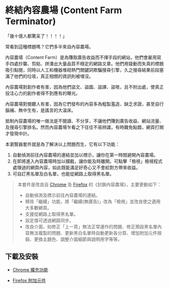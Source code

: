 終結內容農場 (Content Farm Terminator)
======================================

「幾十億人都驚呆了！！！！」

常看到這種標題嗎？它們多半來自內容農場。

內容農場（Content Farm）是為賺取廣告收益而不擇手段的網站，他們會雇用寫手四處抄襲、剪貼、拼湊出大量品質不穩定的網路文章。他們用聳動而失真的標題吸引點閱，同時以人工和機器堆砌熱門關鍵詞欺騙搜尋引擎，久之搜尋結果前段塞滿了他們的垃圾，真正相關的資訊則被埋沒。

內容農場對創作者有害，因為他們盜文、盜圖、盜譯、盜哏，且不附出處，使真正投注心力的創作者得不到應有的曝光。

內容農場對閱聽人有害，因為它們發布的內容多為粗製濫造、缺乏求證，甚至自行腦補、無中生有，是謠言的大溫床。

抵制內容農場的唯一做法是不閱讀、不分享，不讓他們賺到廣告收益、網站流量、及搜尋引擎排名。然而內容農場乍看之下往往不易辨識，有時難免點錯，網頁打開才發現中計。

本瀏覽器套件就是為了解決以上問題而生，它有以下功能：
1. 自動偵測前往內容農場的連結並加以標示，讓你在第一時間避開內容農場。
2. 在即將進入內容農場時加以攔截，讓你能及時離開。可點擊「檢視」檢視程式處理過的網頁內容，如此既能滿足好奇心又不會給對方帶來收益。
3. 可自訂黑名單及白名單，也能從網路上取得黑名單。

> 本套件是改良自 [Chrome](https://chrome.google.com/webstore/detail/content-farm-blocker/opjaibbmmpldcncnbbglondckfnokfpm) 及 [Firefox](https://addons.mozilla.org/firefox/addon/block-content-farm) 的《封鎖內容農場》，主要更動如下：
> * 自動偵測及標示前往內容農場的連結。
> * 移除「繼續」功能，將「繼續(無廣告)」改為「檢視」並改良使之適用大多數網頁。
> * 支援從網路上取得黑名單。
> * 設定值可透過網路同步。
> * 改良介面，如修正「上一頁」無法正常運作的問題、修正預設黑名單內容無法複製的問題、更新黑白名單時自動更新各分頁、增加附加元件按鈕、更換主題色、調整介面細節與說明用字等等。

## 下載及安裝

* [Chrome 擴充功能](https://chrome.google.com/webstore/detail/content-farm-terminator/lcghoajegeldpfkfaejegfobkapnemjl)

* [Firefox 附加元件](https://addons.mozilla.org/zh-tw/firefox/addon/content-farm-terminator/)
